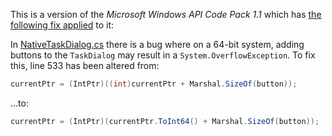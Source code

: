 This is a version of the *Microsoft Windows API Code Pack 1.1* which has [the following fix applied](https://stackoverflow.com/a/12061807) to it:

In [NativeTaskDialog.cs](Core/Interop/TaskDialogs/NativeTaskDialog.cs) there is a bug where on a 64-bit system, adding buttons to the `TaskDialog` may result in
a `System.OverflowException`. To fix this, line 533 has been altered from:

```csharp
currentPtr = (IntPtr)((int)currentPtr + Marshal.SizeOf(button));
```

...to:

```csharp
currentPtr = (IntPtr)(currentPtr.ToInt64() + Marshal.SizeOf(button));
```
